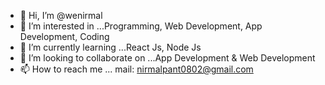 - 👋 Hi, I’m @wenirmal
- 👀 I’m interested in ...Programming, Web Development, App Development, Coding
- 🌱 I’m currently learning ...React Js, Node Js
- 💞️ I’m looking to collaborate on ...App Development & Web Development
- 📫 How to reach me ... mail: nirmalpant0802@gmail.com

<!---
wenirmal/wenirmal is a ✨ special ✨ repository because its `README.md` (this file) appears on your GitHub profile.
You can click the Preview link to take a look at your changes.
--->

